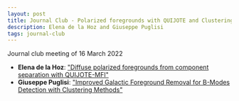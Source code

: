 ```yaml
---
layout: post
title: Journal Club - Polarized foregrounds with QUIJOTE and Clustering methods for foreground removal
description: Elena de la Hoz and Giuseppe Puglisi
tags: journal-club
---
```


Journal club meeting of 16 March 2022

* **Elena de la Hoz**: ["Diffuse polarized foregrounds from component separation with QUIJOTE-MFI"](https://arxiv.org/abs/2203.04861)
* **Giuseppe Puglisi**: ["Improved Galactic Foreground Removal for B-Modes Detection with Clustering Methods"](https://arxiv.org/abs/2109.11562?context=astro-ph)
